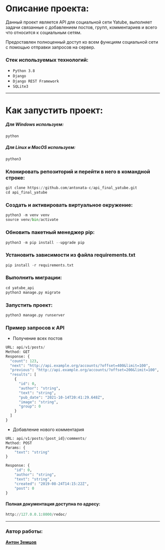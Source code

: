# Описание проекта:
Данный проект является API для социальной сети Yatube, выполняет задачи связанные с добавлением постов, групп, комментариев и всего что относится к социальным сетям.

Предоставлен полноценный доступ ко всем функциям социальной сети с помощью отправки запросов на сервер.

### Стек используемых технологий:
- `Python 3.8`
- `Django`
- `Django REST Framework`
- `SQLite3`
***
# Как запустить проект:
##### Для Windows используем:
```python
python
```
##### Для Linux и MacOS используем:
```python
python3
```
### Клонировать репозиторий и перейти в него в командной строке:
```python
git clone https://github.com/antonata-c/api_final_yatube.git
cd api_final_yatube
```
### Cоздать и активировать виртуальное окружение:
```python
python3 -m venv venv
source venv/bin/activate
```
### Обновить пакетный менеджер pip:
```python
python3 -m pip install --upgrade pip
```
### Установить зависимости из файла requirements.txt
```python
pip install -r requirements.txt
```
### Выполнить миграции:
```python
cd yatube_api
python3 manage.py migrate
```
### Запустить проект:
```python
python3 manage.py runserver
```


### Пример запросов к API
* Получение всех постов
```python
URL: api/v1/posts/
Method: GET
Response: {
  "count": 123,
  "next": "http://api.example.org/accounts/?offset=400&limit=100",
  "previous": "http://api.example.org/accounts/?offset=200&limit=100",
  "results": [
    {
      "id": 0,
      "author": "string",
      "text": "string",
      "pub_date": "2021-10-14T20:41:29.648Z",
      "image": "string",
      "group": 0
    }
  ]
}
```
* Добавление нового комментария
```python
URL: api/v1/posts/{post_id}/comments/
Method: POST
Params: {
    "text": "string"
}

Response: {
    "id": 0,
    "author": "string",
    "text": "string",
    "created": "2019-08-24T14:15:22Z",
    "post": 0
}
```
#### Полная документация доступна по адресу:
```python
http://127.0.0.1:8000/redoc/
```
***
### Автор работы:
**[Антон Земцов](https://github.com/antonata-c)**

